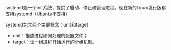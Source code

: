 systemd是一个init系统，提供了启动、停止和管理进程。现在新的Linux发行版都支持systemd（Ubuntu不支持）

systemd包含两个主要概念：unit和target

- unit：描述进程如何处理的配置文件；
- target：让一组进程开始运行的分组机制。